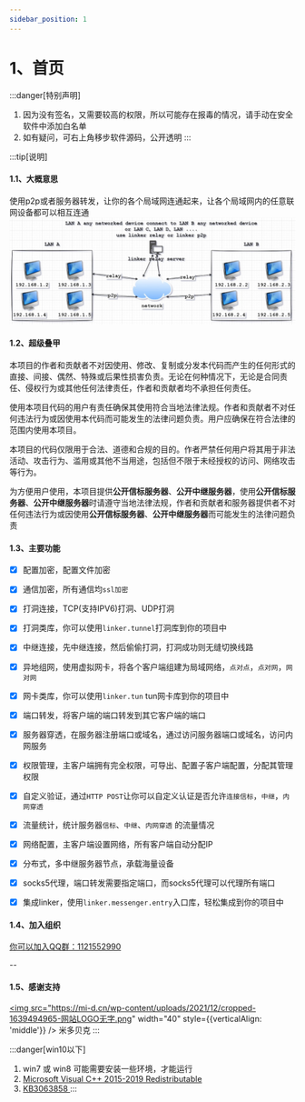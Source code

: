 ```yaml
---
sidebar_position: 1
---
```


# 1、首页

:::danger[特别声明]
1. 因为没有签名，又需要较高的权限，所以可能存在报毒的情况，请手动在安全软件中添加白名单
2. 如有疑问，可右上角移步软件源码，公开透明
:::

:::tip[说明]

#### 1.1、大概意思

使用p2p或者服务器转发，让你的各个局域网连通起来，让各个局域网内的任意联网设备都可以相互连通
![Docusaurus Plushie](./img/linker.jpg)

#### 1.2、超级叠甲

本项目的作者和贡献者不对因使用、修改、复制或分发本代码而产生的任何形式的直接、间接、偶然、特殊或后果性损害负责。无论在何种情况下，无论是合同责任、侵权行为或其他任何法律责任，作者和贡献者均不承担任何责任。

使用本项目代码的用户有责任确保其使用符合当地法律法规。作者和贡献者不对任何违法行为或因使用本代码而可能发生的法律问题负责。用户应确保在符合法律的范围内使用本项目。

本项目的代码仅限用于合法、道德和合规的目的。作者严禁任何用户将其用于非法活动、攻击行为、滥用或其他不当用途，包括但不限于未经授权的访问、网络攻击等行为。

为方便用户使用，本项目提供**公开信标服务器**、**公开中继服务器**，使用**公开信标服务器**、**公开中继服务器**时请遵守当地法律法规，作者和贡献者和服务器提供者不对任何违法行为或因使用**公开信标服务器**、**公开中继服务器**而可能发生的法律问题负责


#### 1.3、主要功能
- [x] 配置加密，配置文件加密
- [x] 通信加密，所有通信均`ssl加密`
- [x] 打洞连接，TCP(支持IPV6)打洞、UDP打洞
- [x] 打洞类库，你可以使用`linker.tunnel`打洞库到你的项目中
- [x] 中继连接，先中继连接，然后偷偷打洞，打洞成功则无缝切换线路
- [x] 异地组网，使用虚拟网卡，将各个客户端组建为局域网络，`点对点`，`点对网`，`网对网`
- [x] 网卡类库，你可以使用`linker.tun` tun网卡库到你的项目中
- [x] 端口转发，将客户端的端口转发到其它客户端的端口
- [x] 服务器穿透，在服务器注册端口或域名，通过访问服务器端口或域名，访问内网服务 
- [x] 权限管理，主客户端拥有完全权限，可导出、配置子客户端配置，分配其管理权限
- [x] 自定义验证，通过`HTTP POST`让你可以自定义认证是否允许`连接信标`，`中继`，`内网穿透`
- [x] 流量统计，统计服务器`信标`、`中继`、`内网穿透` 的流量情况
- [x] 网络配置，主客户端设置网络，所有客户端自动分配IP
- [x] 分布式，多中继服务器节点，承载海量设备
- [x] socks5代理，端口转发需要指定端口，而socks5代理可以代理所有端口
- [x] 集成linker，使用`linker.messenger.entry`入口库，轻松集成到你的项目中


#### 1.4、加入组织
<a href="https://jq.qq.com/?_wv=1027&k=ucoIVfz4" target="_blank">你可以加入QQ群：1121552990</a>

--

#### 1.5、感谢支持

<a href="https://mi-d.cn" target="_blank"><img src="https://mi-d.cn/wp-content/uploads/2021/12/cropped-1639494965-网站LOGO无字.png" width="40" style={{verticalAlign: 'middle'}} />  米多贝克</a>
:::

:::danger[win10以下]
1. win7 或 win8 可能需要安装一些环境，才能运行
2. <a href="https://aka.ms/vs/16/release/vc_redist.x64.exe" target="_blank">Microsoft Visual C++ 2015-2019 Redistributable </a>
3. <a href="https://www.microsoft.com/download/details.aspx?id=47442" target="_blank">KB3063858 </a>
:::

